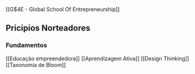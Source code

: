 [[G$4E - Global School Of Entrepreneurship]]


## Pricipios Norteadores

### Fundamentos
[[Educação empreendedora]]
[[Aprendizagem Ativa]]
[[Design Thinking]]
[[Taxonomia de Bloom]]

